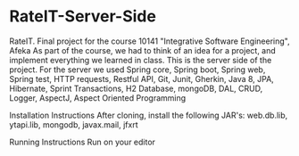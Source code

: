 # RateIT-Server-Side
RateIT. Final project for the course 10141 "Integrative Software Engineering", Afeka
As part of the course, we had to think of an idea for a project, and implement everything we learned in class. This is the server side of the project. For the server we used Spring core, Spring boot, Spring web, Spring test, HTTP requests, Restful API, Git, Junit, Gherkin, Java 8, JPA, Hibernate, Sprint Transactions, H2 Database, mongoDB, DAL, CRUD, Logger, AspectJ, Aspect Oriented Programming

Installation Instructions
After cloning, install the following JAR's: web.db.lib, ytapi.lib, mongodb, javax.mail, jfxrt

Running Instructions
Run on your editor
